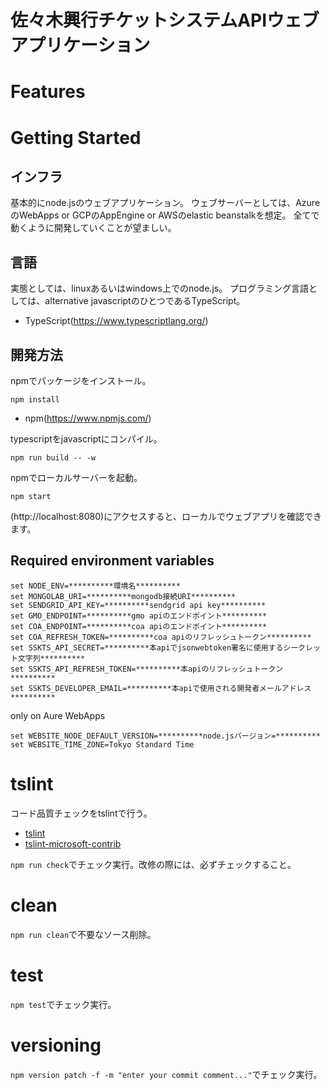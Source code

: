 # 佐々木興行チケットシステムAPIウェブアプリケーション

# Features

# Getting Started

## インフラ
基本的にnode.jsのウェブアプリケーション。
ウェブサーバーとしては、AzureのWebApps or GCPのAppEngine or AWSのelastic beanstalkを想定。
全てで動くように開発していくことが望ましい。

## 言語
実態としては、linuxあるいはwindows上でのnode.js。
プログラミング言語としては、alternative javascriptのひとつであるTypeScript。

* TypeScript(https://www.typescriptlang.org/)

## 開発方法
npmでパッケージをインストール。

```shell
npm install
```
* npm(https://www.npmjs.com/)


typescriptをjavascriptにコンパイル。

```shell
npm run build -- -w
```

npmでローカルサーバーを起動。

```shell
npm start
```

(http://localhost:8080)にアクセスすると、ローカルでウェブアプリを確認できます。


## Required environment variables
```shell
set NODE_ENV=**********環境名**********
set MONGOLAB_URI=**********mongodb接続URI**********
set SENDGRID_API_KEY=**********sendgrid api key**********
set GMO_ENDPOINT=**********gmo apiのエンドポイント**********
set COA_ENDPOINT=**********coa apiのエンドポイント**********
set COA_REFRESH_TOKEN=**********coa apiのリフレッシュトークン**********
set SSKTS_API_SECRET=**********本apiでjsonwebtoken署名に使用するシークレット文字列**********
set SSKTS_API_REFRESH_TOKEN=**********本apiのリフレッシュトークン**********
set SSKTS_DEVELOPER_EMAIL=**********本apiで使用される開発者メールアドレス**********
```

only on Aure WebApps

```shell
set WEBSITE_NODE_DEFAULT_VERSION=**********node.jsバージョン=**********
set WEBSITE_TIME_ZONE=Tokyo Standard Time
```


# tslint

コード品質チェックをtslintで行う。
* [tslint](https://github.com/palantir/tslint)
* [tslint-microsoft-contrib](https://github.com/Microsoft/tslint-microsoft-contrib)

`npm run check`でチェック実行。改修の際には、必ずチェックすること。


# clean
`npm run clean`で不要なソース削除。


# test
`npm test`でチェック実行。


# versioning
`npm version patch -f -m "enter your commit comment..."`でチェック実行。
